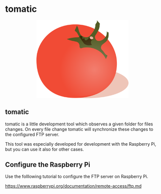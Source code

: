 # tomatic

<p align="center">
	<img alt="tomatic" src="https://raw.githubusercontent.com/hengel2810/tomatic/master/src/assets/icons/icon.png" width="300"/>
</p>

## tomatic

<p>
tomatic is a little development tool which observes a given folder for files changes. 
On every file change tomatic will synchronize these changes to the configured FTP server. 
</p>

<p>
This tool was especially developed for development with the Raspberry Pi, but you can use it also for other cases.
</p>

## Configure the Raspberry Pi

<p>Use the folllowing tutorial to configure the FTP server on Raspberry Pi.</p>

https://www.raspberrypi.org/documentation/remote-access/ftp.md
